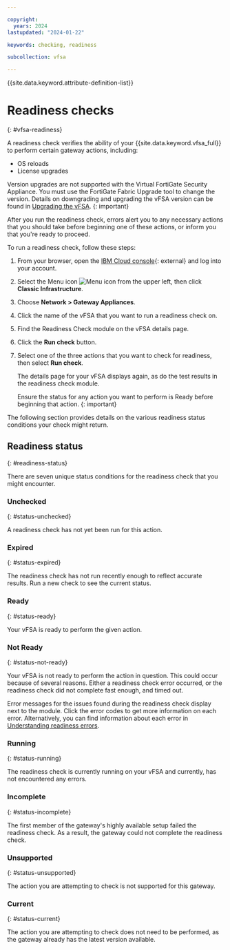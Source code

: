 ```yaml
---

copyright:
  years: 2024
lastupdated: "2024-01-22"

keywords: checking, readiness

subcollection: vfsa

---
```


{{site.data.keyword.attribute-definition-list}}

# Readiness checks
{: #vfsa-readiness}

A readiness check verifies the ability of your {{site.data.keyword.vfsa_full}} to perform certain gateway actions, including:

* OS reloads
* License upgrades

Version upgrades are not supported with the Virtual FortiGate Security Appliance. You must use the FortiGate Fabric Upgrade tool to change the version. Details on downgrading and upgrading the vFSA version can be found in [Upgrading the vFSA](/docs/vfsa?topic=vfsa-upgrading-the-vfsa).
{: important}

After you run the readiness check, errors alert you to any necessary actions that you should take before beginning one of these actions, or inform you that you're ready to proceed.

To run a readiness check, follow these steps:

1. From your browser, open the [IBM Cloud console](/login){: external} and log into your account.
2. Select the Menu icon ![Menu icon](../../icons/icon_hamburger.svg) from the upper left, then click **Classic Infrastructure**.
3. Choose **Network > Gateway Appliances**.
4. Click the name of the vFSA that you want to run a readiness check on.
5. Find the Readiness Check module on the vFSA details page.
6. Click the **Run check** button.
7. Select one of the three actions that you want to check for readiness, then select **Run check**.

   The details page for your vFSA displays again, as do the test results in the readiness check module.

   Ensure the status for any action you want to perform is Ready before beginning that action.
   {: important}

The following section provides details on the various readiness status conditions your check might return.

## Readiness status
{: #readiness-status}

There are seven unique status conditions for the readiness check that you might encounter.

### Unchecked
{: #status-unchecked}

A readiness check has not yet been run for this action.

### Expired
{: #status-expired}

The readiness check has not run recently enough to reflect accurate results. Run a new check to see the current status.

### Ready
{: #status-ready}

Your vFSA is ready to perform the given action.

### Not Ready
{: #status-not-ready}

Your vFSA is not ready to perform the action in question. This could occur because of several reasons. Either a readiness check error occurred, or the readiness check did not complete fast enough, and timed out.

Error messages for the issues found during the readiness check display next to the module. Click the error codes to get more information on each error. Alternatively, you can find information about each error in [Understanding readiness errors](/docs/vfsa?topic=vfsa-readiness-errors).

### Running
{: #status-running}

The readiness check is currently running on your vFSA and currently, has not encountered any errors.

### Incomplete
{: #status-incomplete}

The first member of the gateway's highly available setup failed the readiness check. As a result, the gateway could not complete the readiness check.

### Unsupported
{: #status-unsupported}

The action you are attempting to check is not supported for this gateway.

### Current
{: #status-current}

The action you are attempting to check does not need to be performed, as the gateway already has the latest version available.
